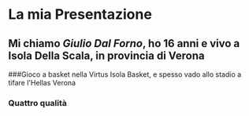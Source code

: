 # La mia Presentazione
## Mi chiamo *Giulio Dal Forno*, ho 16 anni e vivo a Isola Della Scala, in provincia di **Verona**
###Gioco a basket nella Virtus Isola Basket, e spesso vado allo stadio a tifare l'Hellas Verona
### Quattro qualità

